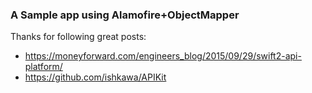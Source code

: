 ### A Sample app using Alamofire+ObjectMapper

Thanks for following great posts:  

- https://moneyforward.com/engineers_blog/2015/09/29/swift2-api-platform/
- https://github.com/ishkawa/APIKit

